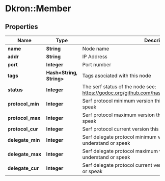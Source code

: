 # Dkron::Member

## Properties
Name | Type | Description | Notes
------------ | ------------- | ------------- | -------------
**name** | **String** | Node name | [optional] 
**addr** | **String** | IP Address | [optional] 
**port** | **Integer** | Port number | [optional] 
**tags** | **Hash&lt;String, String&gt;** | Tags asociated with this node | [optional] 
**status** | **Integer** | The serf status of the node see: https://godoc.org/github.com/hashicorp/serf/serf#MemberStatus | [optional] 
**protocol_min** | **Integer** | Serf protocol minimum version this node can understand or speak | [optional] 
**protocol_max** | **Integer** | Serf protocol maximum version this node can understand or speak | [optional] 
**protocol_cur** | **Integer** | Serf protocol current version this node can understand or speak | [optional] 
**delegate_min** | **Integer** | Serf delegate protocol minimum version this node can understand or speak | [optional] 
**delegate_max** | **Integer** | Serf delegate protocol maximum version this node can understand or speak | [optional] 
**delegate_cur** | **Integer** | Serf delegate protocol current version this node can understand or speak | [optional] 


